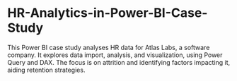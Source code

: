 # HR-Analytics-in-Power-BI-Case-Study
This Power BI case study analyses HR data for Atlas Labs, a software company. It explores data import, analysis, and visualization, using Power Query and DAX. The focus is on attrition and identifying factors impacting it, aiding retention strategies.
